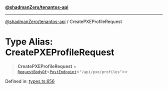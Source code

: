[**@shadmanZero/tenantos-api**](../README.md)

***

[@shadmanZero/tenantos-api](../globals.md) / CreatePXEProfileRequest

# Type Alias: CreatePXEProfileRequest

> **CreatePXEProfileRequest** = [`RequestBodyOf`](RequestBodyOf.md)\<[`PostEndpoint`](PostEndpoint.md)\<`"/api/pxe/profiles"`\>\>

Defined in: [types.ts:656](https://github.com/shadmanZero/tenantos-api/blob/1519ecac4035082956b06ca1cf266b8ad4cc7904/src/types.ts#L656)
